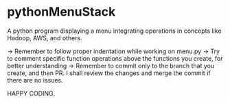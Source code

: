# pythonMenuStack
A python program displaying a menu integrating operations in concepts like Hadoop, AWS, and others.

-> Remember to follow proper indentation while working on menu.py
-> Try to comment specific function operations above the functions you create, for better understanding
-> Remember to commit only to the branch that you create, and then PR. I shall review the changes and merge the commit if there are no issues.

HAPPY CODING.
